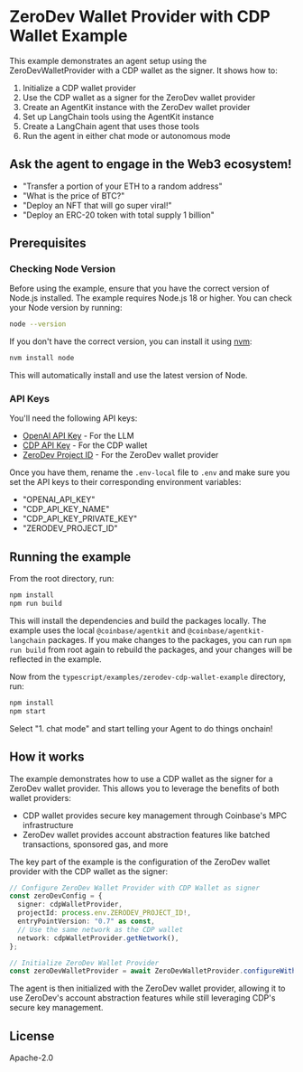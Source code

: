 # ZeroDev Wallet Provider with CDP Wallet Example

This example demonstrates an agent setup using the ZeroDevWalletProvider with a CDP wallet as the signer. It shows how to:

1. Initialize a CDP wallet provider
2. Use the CDP wallet as a signer for the ZeroDev wallet provider
3. Create an AgentKit instance with the ZeroDev wallet provider
4. Set up LangChain tools using the AgentKit instance
5. Create a LangChain agent that uses those tools
6. Run the agent in either chat mode or autonomous mode

## Ask the agent to engage in the Web3 ecosystem!

- "Transfer a portion of your ETH to a random address"
- "What is the price of BTC?"
- "Deploy an NFT that will go super viral!"
- "Deploy an ERC-20 token with total supply 1 billion"

## Prerequisites

### Checking Node Version

Before using the example, ensure that you have the correct version of Node.js installed. The example requires Node.js 18 or higher. You can check your Node version by running:

```bash
node --version
```

If you don't have the correct version, you can install it using [nvm](https://github.com/nvm-sh/nvm):

```bash
nvm install node
```

This will automatically install and use the latest version of Node.

### API Keys

You'll need the following API keys:
- [OpenAI API Key](https://platform.openai.com/docs/quickstart#create-and-export-an-api-key) - For the LLM
- [CDP API Key](https://portal.cdp.coinbase.com/access/api) - For the CDP wallet
- [ZeroDev Project ID](https://docs.zerodev.app/getting-started) - For the ZeroDev wallet provider

Once you have them, rename the `.env-local` file to `.env` and make sure you set the API keys to their corresponding environment variables:

- "OPENAI_API_KEY"
- "CDP_API_KEY_NAME"
- "CDP_API_KEY_PRIVATE_KEY"
- "ZERODEV_PROJECT_ID"

## Running the example

From the root directory, run:

```bash
npm install
npm run build
```

This will install the dependencies and build the packages locally. The example uses the local `@coinbase/agentkit` and `@coinbase/agentkit-langchain` packages. If you make changes to the packages, you can run `npm run build` from root again to rebuild the packages, and your changes will be reflected in the example.

Now from the `typescript/examples/zerodev-cdp-wallet-example` directory, run:

```bash
npm install
npm start
```

Select "1. chat mode" and start telling your Agent to do things onchain!

## How it works

The example demonstrates how to use a CDP wallet as the signer for a ZeroDev wallet provider. This allows you to leverage the benefits of both wallet providers:

- CDP wallet provides secure key management through Coinbase's MPC infrastructure
- ZeroDev wallet provides account abstraction features like batched transactions, sponsored gas, and more

The key part of the example is the configuration of the ZeroDev wallet provider with the CDP wallet as the signer:

```typescript
// Configure ZeroDev Wallet Provider with CDP Wallet as signer
const zeroDevConfig = {
  signer: cdpWalletProvider,
  projectId: process.env.ZERODEV_PROJECT_ID!,
  entryPointVersion: "0.7" as const,
  // Use the same network as the CDP wallet
  network: cdpWalletProvider.getNetwork(),
};

// Initialize ZeroDev Wallet Provider
const zeroDevWalletProvider = await ZeroDevWalletProvider.configureWithSigner(zeroDevConfig);
```

The agent is then initialized with the ZeroDev wallet provider, allowing it to use ZeroDev's account abstraction features while still leveraging CDP's secure key management.

## License

Apache-2.0
